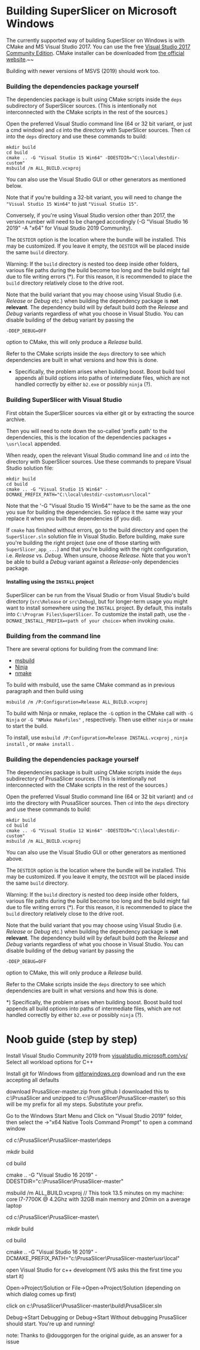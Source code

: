
# Building SuperSlicer on Microsoft Windows

The currently supported way of building SuperSlicer on Windows is with CMake and MS Visual Studio 2017.
You can use the free [Visual Studio 2017 Community Edition](https://www.visualstudio.com/vs/older-downloads/).
CMake installer can be downloaded from [the official website](https://cmake.org/download/).~~

Building with newer versions of MSVS (2019) should work too.


### Building the dependencies package yourself

The dependencies package is built using CMake scripts inside the `deps` subdirectory of SuperSlicer sources.
(This is intentionally not interconnected with the CMake scripts in the rest of the sources.)

Open the preferred Visual Studio command line (64 or 32 bit variant, or just a cmd window) and `cd` into the directory with SuperSlicer sources.
Then `cd` into the `deps` directory and use these commands to build:

    mkdir build
    cd build
    cmake .. -G "Visual Studio 15 Win64" -DDESTDIR="C:\local\destdir-custom"
    msbuild /m ALL_BUILD.vcxproj
	
You can also use the Visual Studio GUI or other generators as mentioned below.

Note that if you're building a 32-bit variant, you will need to change the `"Visual Studio 15 Win64"` to just `"Visual Studio 15"`.

Conversely, if you're using Visual Studio version other than 2017, the version number will need to be changed accordingly (-G "Visual Studio 16 2019" -A "x64" for Visual Studio 2019 Community).

The `DESTDIR` option is the location where the bundle will be installed.
This may be customized. If you leave it empty, the `DESTDIR` will be placed inside the same `build` directory.

Warning: If the `build` directory is nested too deep inside other folders, various file paths during the build become too long and the build might fail due to file writing errors (\*). For this reason, it is recommended to place the `build` directory relatively close to the drive root.

Note that the build variant that you may choose using Visual Studio (i.e. _Release_ or _Debug_ etc.) when building the dependency package is **not relevant**.
The dependency build will by default build _both_ the _Release_ and _Debug_ variants regardless of what you choose in Visual Studio.
You can disable building of the debug variant by passing the

    -DDEP_DEBUG=OFF

option to CMake, this will only produce a _Release_ build.

Refer to the CMake scripts inside the `deps` directory to see which dependencies are built in what versions and how this is done.

* Specifically, the problem arises when building boost. Boost build tool appends all build options into paths of intermediate files, which are not handled correctly by either `b2.exe` or possibly `ninja` (?).


### Building SuperSlicer with Visual Studio

First obtain the SuperSlicer sources via either git or by extracting the source archive.

Then you will need to note down the so-called 'prefix path' to the dependencies, this is the location of the dependencies packages + `\usr\local` appended.

When ready, open the relevant Visual Studio command line and `cd` into the directory with SuperSlicer sources.
Use these commands to prepare Visual Studio solution file:

    mkdir build
    cd build
    cmake .. -G "Visual Studio 15 Win64" -DCMAKE_PREFIX_PATH="C:\local\destdir-custom\usr\local"

Note that the '-G "Visual Studio 15 Win64"' have to be the same as the one you sue for building the dependencies. So replace it the same way your replace it when you built the dependencies (if you did).

If `cmake` has finished without errors, go to the build directory and open the `SuperSlicer.sln` solution file in Visual Studio.
Before building, make sure you're building the right project (use one of those starting with `SuperSlicer_app_...`) and that you're building with the right configuration, i.e. _Release_ vs. _Debug_. When unsure, choose _Release_.
Note that you won't be able to build a _Debug_ variant against a _Release_-only dependencies package.

#### Installing using the `INSTALL` project

SuperSlicer can be run from the Visual Studio or from Visual Studio's build directory (`src\Release` or `src\Debug`), but for longer-term usage you might want to install somewhere using the `INSTALL` project.
By default, this installs into `C:\Program Files\SuperSlicer`.
To customize the install path, use the `-DCMAKE_INSTALL_PREFIX=<path of your choice>` when invoking `cmake`.

### Building from the command line

There are several options for building from the command line:

- [msbuild](https://docs.microsoft.com/en-us/visualstudio/msbuild/msbuild-reference?view=vs-2017&viewFallbackFrom=vs-2013)
- [Ninja](https://ninja-build.org/)
- [nmake](https://docs.microsoft.com/en-us/cpp/build/nmake-reference?view=vs-2017)

To build with msbuild, use the same CMake command as in previous paragraph and then build using

    msbuild /m /P:Configuration=Release ALL_BUILD.vcxproj

To build with Ninja or nmake, replace the `-G` option in the CMake call with `-G Ninja` or `-G "NMake Makefiles"` , respectively.
Then use either `ninja` or `nmake` to start the build.

To install, use `msbuild /P:Configuration=Release INSTALL.vcxproj` , `ninja install` , or `nmake install` .

### Building the dependencies package yourself

The dependencies package is built using CMake scripts inside the `deps` subdirectory of PrusaSlicer sources.
(This is intentionally not interconnected with the CMake scripts in the rest of the sources.)

Open the preferred Visual Studio command line (64 or 32 bit variant) and `cd` into the directory with PrusaSlicer sources.
Then `cd` into the `deps` directory and use these commands to build:

    mkdir build
    cd build
    cmake .. -G "Visual Studio 12 Win64" -DDESTDIR="C:\local\destdir-custom"
    msbuild /m ALL_BUILD.vcxproj

You can also use the Visual Studio GUI or other generators as mentioned above.

The `DESTDIR` option is the location where the bundle will be installed.
This may be customized. If you leave it empty, the `DESTDIR` will be placed inside the same `build` directory.

Warning: If the `build` directory is nested too deep inside other folders, various file paths during the build
become too long and the build might fail due to file writing errors (\*). For this reason, it is recommended to
place the `build` directory relatively close to the drive root.

Note that the build variant that you may choose using Visual Studio (i.e. _Release_ or _Debug_ etc.) when building the dependency package is **not relevant**.
The dependency build will by default build _both_ the _Release_ and _Debug_ variants regardless of what you choose in Visual Studio.
You can disable building of the debug variant by passing the

    -DDEP_DEBUG=OFF

option to CMake, this will only produce a _Release_ build.

Refer to the CMake scripts inside the `deps` directory to see which dependencies are built in what versions and how this is done.

\*) Specifically, the problem arises when building boost. Boost build tool appends all build options into paths of
intermediate files, which are not handled correctly by either `b2.exe` or possibly `ninja` (?).


# Noob guide (step by step)

Install Visual Studio Community 2019 from
[visualstudio.microsoft.com/vs/](https://visualstudio.microsoft.com/vs/)
Select all workload options for C++ 

Install git for Windows from
[gitforwindows.org](https://gitforwindows.org/)
download and run the exe accepting all defaults

download PrusaSlicer-master.zip from github
I downloaded this to c:\PrusaSlicer and unzipped to c:\PrusaSlicer\PrusaSlicer-master\ so this will be my prefix for all my steps. Substitute your prefix.

Go to the Windows Start Menu and Click on "Visual Studio 2019" folder, then select the ->"x64 Native Tools Command Prompt" to open a command window

cd c:\PrusaSlicer\PrusaSlicer-master\deps

mkdir build

cd build

cmake .. -G "Visual Studio 16 2019" -DDESTDIR="c:\PrusaSlicer\PrusaSlicer-master"

msbuild /m ALL_BUILD.vcxproj // This took 13.5 minutes on my machine: core I7-7700K @ 4.2Ghz with 32GB main memory and 20min on a average laptop

cd c:\PrusaSlicer\PrusaSlicer-master\

mkdir build

cd build

cmake .. -G "Visual Studio 16 2019" -DCMAKE_PREFIX_PATH="c:\PrusaSlicer\PrusaSlicer-master\usr\local"

open Visual Studio for c++ development (VS asks this the first time you start it)

Open->Project/Solution or File->Open->Project/Solution (depending on which dialog comes up first)

click on c:\PrusaSlicer\PrusaSlicer-master\build\PrusaSlicer.sln

Debug->Start Debugging or Debug->Start Without debugging
PrusaSlicer should start. You're up and running!


note: Thanks to @douggorgen for the original guide, as an answer for a issue 
